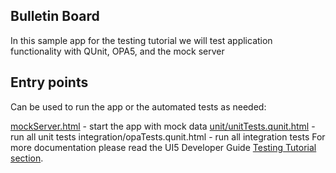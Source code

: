 ## Bulletin Board
In this sample app for the testing tutorial we will test application functionality with QUnit, OPA5, and the mock server

## Entry points
Can be used to run the app or the automated tests as needed:

[mockServer.html](./webapp/test/mockServer.html) - start the app with mock data
[unit/unitTests.qunit.html](./webapp/test/unit/unitTests.qunit.html) - run all unit tests
integration/opaTests.qunit.html - run all integration tests
For more documentation please read the UI5 Developer Guide [Testing Tutorial section](https://sapui5.hana.ondemand.com/sdk/#/topic/291c9121e6044ab381e0b51716f97f52).